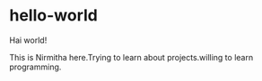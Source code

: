 # hello-world

Hai world!

This is Nirmitha here.Trying to learn about projects.willing to learn programming.
